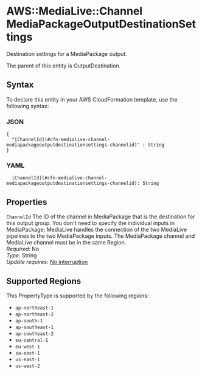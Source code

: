 # AWS::MediaLive::Channel MediaPackageOutputDestinationSettings<a name="aws-properties-medialive-channel-mediapackageoutputdestinationsettings"></a>

Destination settings for a MediaPackage output\.

The parent of this entity is OutputDestination\.

## Syntax<a name="aws-properties-medialive-channel-mediapackageoutputdestinationsettings-syntax"></a>

To declare this entity in your AWS CloudFormation template, use the following syntax:

### JSON<a name="aws-properties-medialive-channel-mediapackageoutputdestinationsettings-syntax.json"></a>

```
{
  "[ChannelId](#cfn-medialive-channel-mediapackageoutputdestinationsettings-channelid)" : String
}
```

### YAML<a name="aws-properties-medialive-channel-mediapackageoutputdestinationsettings-syntax.yaml"></a>

```
  [ChannelId](#cfn-medialive-channel-mediapackageoutputdestinationsettings-channelid): String
```

## Properties<a name="aws-properties-medialive-channel-mediapackageoutputdestinationsettings-properties"></a>

`ChannelId`  <a name="cfn-medialive-channel-mediapackageoutputdestinationsettings-channelid"></a>
The ID of the channel in MediaPackage that is the destination for this output group\. You don't need to specify the individual inputs in MediaPackage; MediaLive handles the connection of the two MediaLive pipelines to the two MediaPackage inputs\. The MediaPackage channel and MediaLive channel must be in the same Region\.  
*Required*: No  
*Type*: String  
*Update requires*: [No interruption](https://docs.aws.amazon.com/AWSCloudFormation/latest/UserGuide/using-cfn-updating-stacks-update-behaviors.html#update-no-interrupt)

## Supported Regions

This PropertyType is supported by the following regions:

- `ap-northeast-1`
- `ap-northeast-2`
- `ap-south-1`
- `ap-southeast-1`
- `ap-southeast-2`
- `eu-central-1`
- `eu-west-1`
- `sa-east-1`
- `us-east-1`
- `us-west-2`
